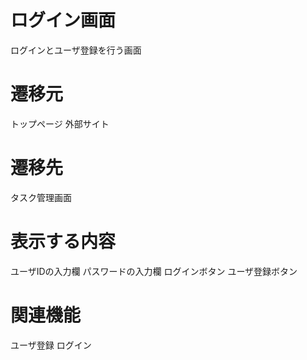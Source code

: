 # ログイン画面
ログインとユーザ登録を行う画面

# 遷移元
トップページ
外部サイト

# 遷移先
タスク管理画面

# 表示する内容
ユーザIDの入力欄
パスワードの入力欄
ログインボタン
ユーザ登録ボタン

# 関連機能
ユーザ登録
ログイン